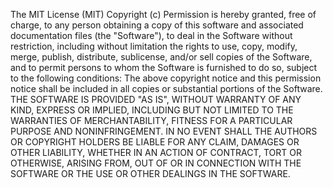 The MIT License (MIT) 
Copyright (c) <year> <copyright holders>
Permission is hereby granted, free of charge, to any person obtaining a copy of this 
software and associated documentation files (the "Software"), to deal in the Software 
without restriction, including without limitation the rights to use, copy, modify, 
merge, publish, distribute, sublicense, and/or sell copies of the Software, and to 
permit persons to whom the Software is furnished to do so, subject to the following 
conditions:
The above copyright notice and this permission notice shall be included in all 
copies or substantial portions of the Software. THE SOFTWARE IS PROVIDED "AS IS", 
WITHOUT WARRANTY OF ANY KIND, EXPRESS OR IMPLIED, INCLUDING BUT NOT LIMITED TO 
THE WARRANTIES OF MERCHANTABILITY, FITNESS FOR A PARTICULAR PURPOSE AND 
NONINFRINGEMENT. IN NO EVENT SHALL THE AUTHORS OR COPYRIGHT HOLDERS BE LIABLE 
FOR ANY CLAIM, DAMAGES OR OTHER LIABILITY, WHETHER IN AN ACTION OF CONTRACT, TORT 
OR OTHERWISE, ARISING FROM, OUT OF OR IN CONNECTION WITH THE SOFTWARE OR THE USE 
OR OTHER DEALINGS IN THE SOFTWARE.